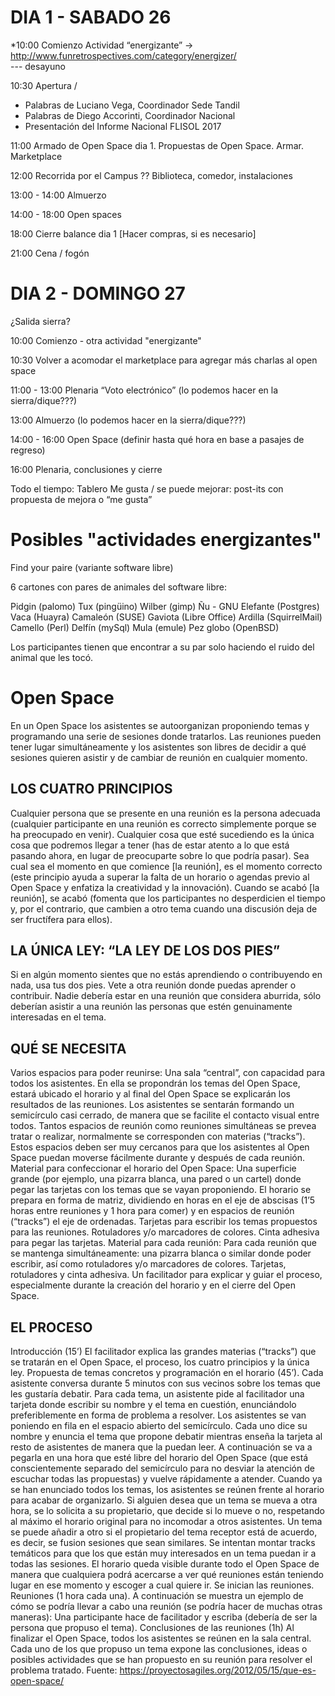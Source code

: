 # DIA 1 - SABADO 26
*10:00 Comienzo 
Actividad “energizante” -> http://www.funretrospectives.com/category/energizer/  
--- desayuno

10:30 Apertura /

  * Palabras de Luciano Vega, Coordinador Sede Tandil
  * Palabras de Diego Accorinti, Coordinador Nacional
  * Presentación del Informe Nacional FLISOL 2017

11:00 Armado de Open Space dia 1. Propuestas de Open Space. Armar. Marketplace

12:00 Recorrida por el Campus ?? Biblioteca, comedor, instalaciones

13:00 - 14:00 Almuerzo

14:00 - 18:00 Open spaces

18:00 Cierre balance dia 1 [Hacer compras, si es necesario]

21:00 Cena / fogón

# DIA 2 - DOMINGO 27
¿Salida sierra?

10:00 Comienzo - otra actividad "energizante"

10:30 Volver a acomodar el marketplace para agregar más charlas al open space

11:00 - 13:00 Plenaria “Voto electrónico” (lo podemos hacer en la sierra/dique???)

13:00 Almuerzo (lo podemos hacer en la sierra/dique???)

14:00 - 16:00 Open Space (definir hasta qué hora en base a pasajes de regreso)

16:00 Plenaria, conclusiones y cierre


Todo el tiempo: Tablero Me gusta / se puede mejorar: post-its con propuesta de mejora o “me gusta” 

# Posibles "actividades energizantes"
Find your paire (variante software libre)

6 cartones con pares de animales del software libre:

Pidgin (palomo)
Tux (pingüino)
Wilber (gimp)
Ñu - GNU
Elefante (Postgres)
Vaca (Huayra)
Camaleón (SUSE)
Gaviota (Libre Office)
Ardilla (SquirrelMail)
Camello (Perl)
Delfín (mySql)
Mula (emule)
Pez globo (OpenBSD)

Los participantes tienen que encontrar a su par solo haciendo el ruido del animal que les tocó.


# Open Space
En un Open Space los asistentes se autoorganizan proponiendo temas y programando una serie de sesiones donde tratarlos. Las reuniones pueden tener lugar simultáneamente y los asistentes son libres de decidir a qué sesiones quieren asistir y de cambiar de reunión en cualquier momento.

## LOS CUATRO PRINCIPIOS
Cualquier persona que se presente en una reunión es la persona adecuada (cualquier participante en una reunión es correcto simplemente porque se ha preocupado en venir).
Cualquier cosa que esté sucediendo es la única cosa que podremos llegar a tener (has de estar atento a lo que está pasando ahora, en lugar de preocuparte sobre lo que podría pasar).
Sea cual sea el momento en que comience [la reunión], es el momento correcto (este principio ayuda a superar la falta de un horario o agendas previo al Open Space y enfatiza la creatividad y la innovación).
Cuando se acabó [la reunión], se acabó (fomenta que los participantes no desperdicien el tiempo y, por el contrario, que cambien a otro tema cuando una discusión deja de ser fructífera para ellos).
## LA ÚNICA LEY: “LA LEY DE LOS DOS PIES”
Si en algún momento sientes que no estás aprendiendo o contribuyendo en nada, usa tus dos pies. Vete a otra reunión donde puedas aprender o contribuir. Nadie debería estar en una reunión que considera aburrida, sólo deberían asistir a una reunión las personas que estén genuinamente interesadas en el tema.
## QUÉ SE NECESITA
Varios espacios para poder reunirse:
Una sala “central”, con capacidad para todos los asistentes. En ella se propondrán los temas del Open Space, estará ubicado el horario y al final del Open Space se explicarán los resultados de las reuniones. Los asistentes se sentarán formando un semicírculo casi cerrado, de manera que se facilite el contacto visual entre todos.
Tantos espacios de reunión como reuniones simultáneas se prevea tratar o realizar, normalmente se corresponden con materias (“tracks”). Estos espacios deben ser muy cercanos para que los asistentes al Open Space puedan moverse fácilmente durante y después de cada reunión. 
Material para confeccionar el horario del Open Space:
Una superficie grande (por ejemplo, una pizarra blanca, una pared o un cartel) donde pegar las tarjetas con los temas que se vayan proponiendo. El horario se prepara en forma de matriz, dividiendo en horas en el eje de abscisas (1’5 horas entre reuniones y 1 hora para comer) y en espacios de reunión (“tracks”) el eje de ordenadas.
Tarjetas para escribir los temas propuestos para las reuniones.
Rotuladores y/o marcadores de colores.
Cinta adhesiva para pegar las tarjetas.
Material para cada reunión:
Para cada reunión que se mantenga simultáneamente: una pizarra blanca o similar donde poder escribir, así como rotuladores y/o marcadores de colores.
Tarjetas, rotuladores y cinta adhesiva.
Un facilitador para explicar y guiar el proceso, especialmente durante la creación del horario y en el cierre del Open Space.
## EL PROCESO
Introducción (15’)
El facilitador explica las grandes materias (“tracks”) que se tratarán en el Open Space, el proceso, los cuatro principios y la única ley.
Propuesta de temas concretos y programación en el horario (45’).
Cada asistente conversa durante 5 minutos con sus vecinos sobre los temas que les gustaría debatir. Para cada tema, un asistente pide al facilitador una tarjeta donde escribir su nombre y el tema en cuestión, enunciándolo preferiblemente en forma de problema a resolver.
Los asistentes se van poniendo en fila en el espacio abierto del semicírculo. Cada uno dice su nombre y enuncia el tema que propone debatir mientras enseña la tarjeta al resto de asistentes de manera que la puedan leer. A continuación se va a pegarla en una hora que esté libre del horario del Open Space (que está conscientemente separado del semicírculo para no desviar la atención de escuchar todas las propuestas) y vuelve rápidamente a atender.
Cuando ya se han enunciado todos los temas, los asistentes se reúnen frente al horario para acabar de organizarlo.
Si alguien desea que un tema se mueva a otra hora, se lo solicita a su propietario, que decide si lo mueve o no, respetando al máximo el horario original para no incomodar a otros asistentes.
Un tema se puede añadir a otro si el propietario del tema receptor está de acuerdo, es decir, se fusion sesiones que sean similares.
Se intentan montar tracks temáticos para que los que están muy interesados en un tema puedan ir a todas las sesiones.
El horario queda visible durante todo el Open Space de manera que cualquiera podrá acercarse a ver qué reuniones están teniendo lugar en ese momento y escoger a cual quiere ir.
Se inician las reuniones.
Reuniones (1 hora cada una). A continuación se muestra un ejemplo de cómo se podría llevar a cabo una reunión (se podría hacer de muchas otras maneras):
Una participante hace de facilitador y escriba (debería de ser la persona que propuso el tema).
Conclusiones de las reuniones (1h)
Al finalizar el Open Space, todos los asistentes se reúnen en la sala central. Cada uno de los que propuso un tema expone las conclusiones, ideas o posibles actividades que se han propuesto en su reunión para resolver el problema tratado.
Fuente: https://proyectosagiles.org/2012/05/15/que-es-open-space/
